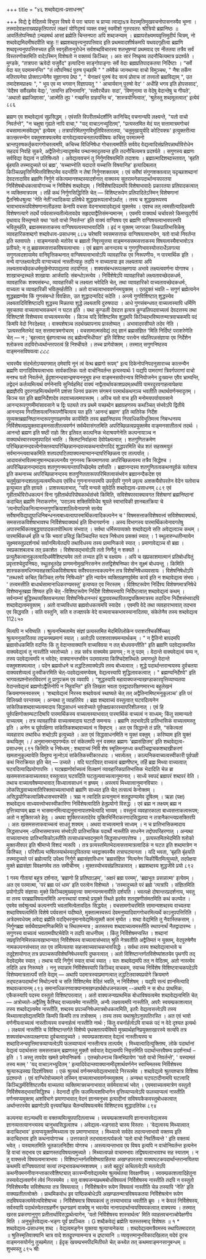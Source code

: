 +++
title = "४६ शब्दवेद्यत्व-प्रसाधनम्"

+++
विद्ये द्वे वेदितव्ये विभुपर विषये ये परा चापरा च 
प्राप्या त्वाद्याsत्र वेदस्मृतिमुखवचनोपासनस्यैव भूम्ना । तस्मादेवाक्षराख्यप्रकृतिपरपरं त्वक्षरं योगिदृश्यं 
व्यक्त वक्तुं स्वमीशो गुरुरवतरः श्रोत्रियो ब्रह्मनिष्ठः ॥ 
आवर्तितोपनिषदो ऽन्वहमर्थ आसां 
ब्रह्मेति चिन्तनपरा अपि शब्दजन्याम् । 
ब्रह्मापरोक्ष्यमयवृत्तिमुदीर्य चित्रम्, 
नो शब्दवेद्यमिदमीषदपीति चाहुः !! 
ब्रह्मशब्दवृत्त्यनुपपत्तिवाद इति प्रथमवादशीर्षकमपि यथवदगृहीत्वा ब्रह्मणि शब्दवृत्त्यनुपपत्तिरुच्यत इति स्वगृहीतानुरोधेन सर्वशब्दविचारस्य शतभूषण्यां प्रथमवाद एव नीततया तत्रैव सर्वं विस्तरणोक्तमिति वादेऽस्मिन् विशेषतो न वक्तव्यं किञ्चित् । अतः सारं निष्कृष्य तदनौचित्यमात्र प्रदर्श्यते । मुण्डके, “तत्रापरा ऋवेदो यजुर्वेद" इत्यादिना साङ्गोपाङ्गाः सर्वे वेदाः ब्रह्मप्रतिपादकतया निर्दिष्टाः । “सर्वे वेदा यत् पदमामनन्ति" "तं त्वौपनिषदं पुरुष पृच्छामि " " तमेवैकं जानथान्या वाचो विमुञ्चथ, " नैषा तर्केण मतिरापनेया प्रोक्ताऽन्येनैव सुज्ञानाय प्रेष्ठ ", " येनाक्षरं पुरुषं वेद सत्यं प्रोवाच तां तत्त्वतो ब्रह्मविद्याम् ", उत तमादेशमप्राक्ष्यः ", " भूय एव मा भगवान् विज्ञापयतु " ' आचार्यवान् पुरुषो वेद' ' अधीहि भगव इति होपससाद', 'वेदैश्व सर्वैरहमेव वेद्यः', 'तावन्ति हरिनामानि', 'स्तवैरर्चेन्नरः सदा', 'विष्णुनामा स वेदेषु वेदान्तेषु च गीयते', 'अथातो ब्रह्मजिज्ञासा', 'आत्मेति तूप ' गच्छन्ति ग्राहयन्ति च', 'शास्त्रयोनित्वात्', 'श्रुतेस्तु शब्दमूलत्वात्' इत्येवं 
८८६ 

ब्रह्मण एव शब्दवेद्यत्वं सुप्रसिद्धम् । एवंसति विपरीतार्थदर्शीनि कानिचिद् वचनान्यपि लक्ष्यन्ते, "यतो वाचो निवर्तन्ते", "न चक्षुषा गृह्यते नापि वाचा," "यद् वाचाऽनभ्युदितम्", "प्रत्यस्तमित मेदं यत् सत्तामात्रमगोचरं वचसामात्मसंवेद्यम्" इत्येवम् । तत्रापरिमितगुणविभूतिविस्तारतया, 'चतुमुखायुर्यदि कोटिवक्त्रः' इत्युक्तरीत्या कात्स्म्र्त्स्न्येन वक्तुमशक्यत्वमेव वागवेद्यत्ववचनतात्पर्यविषयः कचित्तु परमात्मनो भ्रान्तपुरुषकर्तृकवागगोचरत्वमपि, कचिच्च विधिनिषेधा गोचरत्वमपीति सर्ववेद वेद्यत्वादिसंप्रतिपन्नार्थाविरोधेन सहदयं निर्वाहे सुकरे, अद्वैतिनोऽन्यादृशमेव पन्थानमादृतवन्त इति तदनौचित्यमत्र प्रदर्श्यते । 
सगुणस्य ब्रह्मणः सर्वविद्या वेद्यत्वं न प्रतिषिध्यते । अवेद्यत्ववचनं तु निर्गुणविषयमिति तदाशयः । ब्रह्मात्मादिशब्दास्तावत्, 'बृहति बृंहयति तस्मादुच्यते परं ब्रह्म', 'यच्चाप्नोति यदादत्ते यच्चात्ति विषयानिह' इत्यादिबलात् किञ्चित्प्रवृत्तिनिमित्तविशिष्टमेव वदन्तीति न तेषां निर्गुणशक्तत्वम् । एवं सर्वेषां संगुणशक्तत्वात् यदृच्छाशब्दानां देवदत्तादाविव ब्रह्मणि निर्गुणे संकेत्यमानशब्दस्यादर्शनात् वाक्यस्य सुतरामनेकपदार्थान्वयपरतया निर्विशेषबोधकत्वायोगाच्च न निर्विशेषं शब्दवेद्यम् । निर्विशेषादिपदमपि विशेषाभावादेः प्रकारतया प्रतिपादकत्वात् न व्यक्तिमात्रपरम् । तर्हि कथं निर्गुणसिद्धिरिति चेत् — विशिष्टरूपेण प्रतिपादितेऽस्मिन् विशेषणानां द्वैतनिषेधश्रुत्या 'नेति नेती'त्यादिकया प्रतिषेधे शुद्धखरूपलाभोऽर्थात् । तस्य च शुद्धखरूपस्य भावाभावरूपविशेषणानालीढतया केनापि वचसा वेदनाभावादवेद्यत्वं युक्तमेव । एवश्च तत् त्वमसीत्यादिकमपि विशेषणत्यागे तदर्थे पर्यवसास्यतीत्येतावदेव सहृदयाद्वैतिसंमन्यमानम् । एवमपि वाक्यार्थ चर्चावसरे किमप्युद्गीर्य वृथावाद विस्तृण्वते यथा 'यतो वाचो निवर्तन्त' इति वाक्यं वाग्विषय एव ब्रह्मणि वाग्विषयत्वाभावपरमपि भवितुमर्हति, ब्रह्मसमसत्ताकस्य वाग्विषयत्वस्याभावादिति । इदं न युक्तम् जागरका लिकप्रातिभासिकेषु व्यावहारिकशब्दगो
शब्दवेधत्व-प्रसाधनम् 
८८७ 
चरेष्वपि स्वसमसत्ताक वाग्विषयत्वाभावेन, यतो वाचो निवर्तन्त इति स्तवापतेः । वाङ्मनसयोः मतोरेव च ब्रह्मतो निवृत्त्युत्तया वाङ्मनससमसत्ताकस्य विषयत्वस्यैवाभावोऽत्र प्रतीयते; न तु ब्रह्मसमसत्ताकविषयत्वाभावः । एवं ब्रह्मण आनन्दस्य च गुणगुणिभावस्योत्तरार्धेऽवगत्या सगुणत्वदशायामेव वानिवृत्तिकथनात् वाग्विषयत्वाभावोऽपि व्यावहारिक एव निरूपणीयः, न पारमार्थिक इति । 
मन्ये वाग्लक्ष्यत्वेऽपि वाग्वाच्यत्वं नास्तीत्याहुः तदपि न वाच्यताया इव लक्ष्यताया अपि लक्ष्यतावच्छेदकधर्ममुखेनोपपाद्यतया तदयोगात् । शक्यसंबन्धरूपलक्षणाया अभावे लक्ष्यत्ववर्णना योगाश्च । शाखाचन्द्रस्थले शाखायाः आर्जवादिः संबन्धोऽस्त्येव । निर्विशेषेऽपि व्यावहारिको लक्ष्यतावच्छेदकधर्मः, व्यावहारिकः शक्यसंबन्धः, व्यावहारिकी च लक्ष्यता भवेदिति चेत्, तथा व्यावहारिको वाच्यतावच्छेदकधर्मः, वाच्यता च व्यावहारिकी भवितुमर्हतीति । अतो वाच्यत्वाभाववर्णनमयुक्तम् । एतदुक्तं भवति – सगुणं ब्रह्मेत्यनेन शुद्धब्रह्मण्येव किं गुणसंबन्धो विवक्षितः, उत शुद्धादन्यदिदं सदेति । अन्त्ये गुणविशिष्टात् शुद्धस्येव लक्ष्यतादिविशिष्टादपि शुद्धस्य मिन्नतया शुद्धे लक्ष्यतापि दुरुषपादा । आधे गुणसंबन्धवत् वाच्यत्वस्यापि धर्मिणि सुवचतया वाच्यत्वाभावकथनं न घटत इति । यथा कुण्डली देवदत्त इत्यत्र कुण्डलिपदवाच्यत्वं देवदत्तस्य तथा विशिष्टांशे विशेष्यस्य वाच्यत्वमस्त्येव । किञ्च यदि विशिष्टमिव शुद्धमपि किञ्चिदभविष्यत्तन्मात्रवाचकमपि पदं किमपि वेदो निरदेक्ष्यत् । वाक्यशेषञ्च तदर्थख्यापनाय प्रास्तोष्यत् । अभावादवसीयते तदेव नेति । 'प्रत्यस्तमितभेदं यत् सत्तामात्रमगोचरम् । वचसामात्मसंवेद्यं तद् ज्ञानं ब्रह्मसंज्ञित 'मिति निर्दिष्टं पराशरेणेति चेत् — न ; 'बृहत्त्वात् बृंहणत्वाच्च तद् ब्रह्मेत्यभिधीयत' इति विशिष्ट परत्वेन संप्रतिपन्नसंज्ञाया एव निर्देशेन श्लोकस्य तदविरोध्यर्थान्तरपरत्वं हि निश्चीयते । तच्च प्रागेवोक्तम् । तस्मात् सगुणनिष्ठस्य वाङ्मनसविषयत्वा
ટટટ 

भावस्यैव संदर्भतोऽप्यवगमात् दमेवापि नूनं त्वं वेत्थ ब्रह्मगो रूपम्" इत्य दिकेनोपनिपदनुसाराच्च कात्स्न्यैन ब्रह्मणि वागादिविषयत्वाभावः सार्वकालिकः यतो वाचोनिवर्तन्त इत्यस्यार्थः 1 यद्यपि पामराणां त्रिवर्गपराणां वाचो मनश्च यतो निवर्तन्ते, ईदृशानन्दसान्द्रमप्यननुभूय हन्त वाङ्मनसयोरन्यत्र विनियोजनेन दुःख्यन्त एवैव भ्राम्यन्ति, तद्वेदनं कर्तव्यमित्यर्थ वर्णनेनापि सुनिर्वहमिदं वाक्यं नाद्वैतार्थावकाशप्रदम्अर्थापि पामरदुरवगाहत्वापेक्षया ब्रह्मज्ञैरपि दुवरगाहमित्यर्थवर्णने प्रशंसा धिनयं प्रकरण संगमनं परमार्थकथनञ्च भवतीति तथार्थवर्णनमादृतम् । किञ्च यत इति ब्रह्मनिर्देशादेव तदवाच्यत्वमपास्तम् । अपिच यतो वाच इति मनोमयपर्यायावसाने आनन्दरूपगुणमीमांसावसाने च द्विः पठ्यते तत्र प्रथमे यच्छब्देन ब्रह्मग्रहणस्य कथञ्चित् संभवेऽपि द्वितीये आनन्दस्य निरतिशयत्वनिरूपणौचित्याय यत इति 'आनन्दं ब्रह्मण' इति व्यतिरेक निर्देश सुव्यक्तब्रह्मनिष्ठानन्दरूपगुणग्रहणमेव कार्यमिति तस्य ब्रह्मनिष्ठस्य निरवधिकविभूतिमत्त्व निबन्धनस्य निर्विशेषत्वप्रयुक्तवाङ्मनसातीतत्ववर्णनं सर्वथैवासंगतमिति अपरिच्छिन्नत्वप्रयुक्तमेव वाङ्मनसातीतत्वं तदर्थः । आनन्दो ब्रह्मण इति षष्ठी राहोः शिर इतिवत् काल्पनिक भेदाश्रयणेनेति कल्पनायाञ्च न वाक्यार्थस्वारस्यमुपपादितं भवति । क्लिष्टनिर्वाहत्वा देवोपेक्ष्यत्वात् । शतगुणितक्रमेण परिच्छिन्नानन्दवत्त्वेनोक्तस्यापरिच्छिन्नानन्दवत्त्वकथनायोगादिदं शुद्धपरमिति चेन्न शतं सहस्रमयुतं सर्वमानन्त्यवाचकमिति शतपदघटितवाक्यस्याप्यानन्दापरिच्छिन्नत्व एव तात्पर्यात् । आदावसंभावितमानुषानम्दकल्पनयैव गुणनस्य क्रियमाणतया अपरिच्छिन्नत्वस्य तत्रैव सिद्धेश्च । अपरिच्छिन्नानन्दमादाय शतगुणनमत्यन्तापरिच्छेदमेव दर्शयति । ब्रह्मानन्दस्य शतगुणितत्वकथनपूर्वकं यतोवाच इति कथनाच्च अपरिच्छिन्नानन्दस्य शतगुणिततारूपपरिमितत्वासंभवेन ब्रह्मानन्दैकदेश एव चतुर्मुखानन्दशततुल्यत्वमभिधाय एवंविध गुणनानन्तरमपि उपर्युपरि गुणने प्रवृत्य अशक्त्यैवोपरतेन वेदेन यतोवाच इत्युच्यत इति ज्ञायते । 
प्राशस्त्यलाभात्, “यदि मन्यसे सुवेदेति 
शब्दवेद्यत्व-प्रसाधनम् 
८८९ 
एवं गृहीतार्थविरोधकल्पनं विना गृहीतार्थपरिपोषकार्थसंभवे किमिति, सविशेषपरवाक्यावगत विशेषाणां ब्रह्मनिष्ठानां कदाचित् ब्रह्मणि निराकरणेन, 'पराऽस्य शक्तिविविधैव श्रूयते स्वाभाविकी ज्ञानबलक्रिया चे 'त्यनोपाधिकनित्यानन्तगुणक्रियाशालित्वेनावगमे सत्येव सर्वेषामविद्याद्युपाधिनिबन्धनत्वबाध्यत्वापारमार्थिकत्वादिकल्पनेन च ' विषमसत्ताकविशेषवत्त्वं सविशेषवाक्यार्थः, समसत्ताकविशेषाभावश्च निर्विशेषवाक्यार्थ इति विभागवर्णना । अस्य विभागस्य पारमार्थिकत्वेनावगतेषु अपारमार्थिकत्वबुद्धयापादकतयोत्थित्य संभवात् । सर्वथा धर्मिरूपव्यक्तेः शब्दवेद्यत्वे सति अवेद्यत्वञ्च कथम् । पारमार्थिकधर्म इति च किं भवतां प्रसिद्धं किञ्चिदस्ति यदत्र निषेधाय प्रसक्तं स्यात् । 
1 
स्थूलारुन्धतीन्यायेन सूक्ष्मवस्तुप्रदर्शनार्थ सर्वानमित्येतदपि तथाविधस्य तस्य प्रामाणिकत्वे स्यात् । प्रमाणावेद्यञ्च वो ब्रह्म । स्वप्रकाशबलाच तत् प्रकाशेत । विशेषासद्भावोऽपि ततो निर्णेतुं न शक्यते । प्रत्युतैकत्वानुकूलत्वादिधर्मवैशिष्ट्यमेव ततो लभ्यत इति च वक्ष्यामः । अपि च खप्रकाशमात्मानं प्रतिबोधयितुं प्रवृत्ताश्चेदुपनिषदः, स्थूलभूतदेह प्राणमनोमुखनिरसनेन तत्तद्विशेषनिष्का सेन सूक्ष्मं बोधयन्तु । किमिति शास्त्रकसमधिगम्यसहस्राधिकविशेषाश्रय सर्वेश्वरतत्त्वकल्पनेन तत्र विशेषनिषेधव्यवसायः । विशेषनिषेधोऽपि "लब्धरूपे कचित् किञ्चित् तागेव निषिध्यते" इति न्यायेन व्यक्तिग्रहणपूर्वमेव कार्य इति न शब्दावेद्यत्व संभवः । ' तत्त्वमसीति बाधार्थसामानाधिकरण्यमस्तु' इत्यप्यत एव निरस्तम् । विशिष्टरूपेण निर्दिश्य विशेषणमात्रनिषेधे विशेष्यभूतब्रह्म शिष्यत इति चेत् -विशिष्टरूपेण निर्दिशे विशेष्यस्यापि निर्दिष्टत्वात् शब्दावेद्यत्वं कथम् । सर्वनाम्नां बुद्धिस्थव्यक्तिवचनतया विशेषनिषेधानन्तरं बुद्धाववस्थापिततद्व्यक्तिमात्रस्य तदादिना निर्देशसंभवादपि शब्दावेद्यत्वमयुक्तम् । अतो वाच्यविधया ब्रह्मवोधकत्वमपि स्यादेव । एवमपि वेदे तथा व्यवहाराभावात् तदभाव एव सिद्धयति । सति वस्तुनि, सति व तज्ज्ञापके वेदे वाच्यवाचकभावस्यानादितया, संकेतेनैव तस्य शब्दवेद्यत्व
112८५० 

मित्यपि न भविष्यति । श्रुत्यनभिमतामेव संज्ञां प्रत्यस्तमित मेदमितिलोकेन पराशरश्चिकीर्षेच्चत् श्रुत्यननुसारितया तद्वचनमप्रमाणं स्यात् । अतोऽपि पराशरवाक्यमन्यार्थकम् । 
" न द्वैतिनो बापदमपि ब्रह्मावोधकमिति वदन्तिः किं तु वेदान्तवाक्यानि वाच्यविवया न तत् बोधययन्तीति" इति ब्रह्मणि पदवेद्यत्वमस्ति वाक्यवेद्यत्वं तु नास्तीति भवतोच्यते । तन्न सर्वत्र वाक्यमेव प्रमाणम् ; न तु पदम् । वेदान्ते वाक्यवेद्यत्वं यम्य न, तस्य पदवेद्यत्वमपि न भवेदेव; वाक्यानन्तर्भावेन पदमावतया किश्चिदेशस्थितेः प्रमाणभूते वेदान्ते वक्तुमशक्यत्वात् । पदेन ब्रह्मवोधने च तद्धटितवाक्येऽपि तस्य बोध्यत्वात् । शुद्धे पदार्थान्तरान्वयस्य दुर्वचतया वाक्यवशेव्यत्वं दुःस्वीकरमिति चेत्-पदवेद्यत्वमप्येवम्, वेद्यत्वस्यापि शुद्धिलावकत्वात् । " ब्रह्मण्यनिर्देश्ये" इति भागवतप्रश्नोत्तरविवरणं तु प्रागुपक्रम एव व्यवापि । “शुद्धस्यापि महावाक्यजन्याखण्डाकारवृत्तिव्याप्यतया वेदान्तवेद्यत्वं ब्रह्मणोऽद्वैतिनोपि न निहुवन्ति" इति लिखता भवता एतद्वादपरीक्षणमारभ्य बहुलेखनं क्रियमाणमनवसरम् । 'शब्दावेद्यत्वं निरस्य शब्दवेयत्वं स्थाष्यते चेत् तत् अद्वैतिनामिष्टमनुकूलञ्च' इति परं विलिख्यो परन्तव्यम् । अन्यथा तु व्याहतिरेव । ब्रह्म शब्दवाच्यं वस्तुत्वात् घटवदित्यनेन सांकेतिकशब्दवाच्यत्वमादाय सिद्धसाधनं भवतोच्यते पूर्वपक्षप्रकारस्यापरिशीलनात् । एवं हि पूर्वपक्षिणोक्तम्घटादिष्वपि पारमार्थिकस्य वाच्यत्वस्याभावात् पारमार्थिकं वाच्यत्वं न साध्यम्; किंतु सामान्यतो वाच्यत्वम् । तत्र व्यावहारिकं वाच्यत्वमादाय घटादौ समन्वयः । ब्रह्मणि तदभावेऽपि प्रातिभासिकं वाच्यत्वमस्तु इति । अनेन च पूर्वपक्षिणा सांकेतिकशब्दवाच्यत्वं न विमृष्टम् । अत एव सिद्धान्ते तं प्रति, “संकेत्यतां व्यवहाराय तथाविधः शब्दोऽपि इत्युच्यते । अत एवं सिद्धसाधनमिति न युक्तं वक्तुम् । करिष्याम इति युक्तं कथयितुम् । 
/ 
अनुमानमभ्युपगम्येतः परं संकेतमपि नूनं वसमत ब्रह्मणः 'ब्रह्मसंज्ञितम्' इति 
शब्दवेद्यत्व-प्रसाधनम् 
८९१ 
किमिति च निषेध्यम् ; 
शब्दवाच्यं निर्वि शेष
स्मृतिमनुरुध्य कथञ्चिद्वाचकशब्दखीकरणं खमतानुकूल्यायेति विमूश्य नूत्नोऽयं सांकेतिकस्वीकारधादः । भवत्वेतत् । काल्पनिकवाच्यत्वस्वीकारी पूर्वपक्षी कथं निराक्रियत इति चेत् — उच्यते । यदि घटादिवत् वाच्यत्वं ब्रह्मणीष्टम्, तर्हि ब्रह्म मिथ्या वाच्यत्वात् घटवदित्यादिप्रयोगापत्तिः । घटब्रह्मणोर्वाच्यत्वं विलक्षणं व्यावहारिकप्रातिभासिक भेदादिति चेन्न ब्रा खसमसत्ताकवाच्यत्ववत् वस्तुत्वात् घटवदिति घटतुल्यवाच्यत्वानुमानात् । साध्ये स्वपदं ब्रह्मपरं शब्दपरं वेति । तथाच वाच्यत्ववैषम्याभावात् सिध्यात्वसाधनं न हृष्यम् । अस्त्वयं मिथ्यात्वानुमानविचारः । लोकसिद्धवाच्यत्वातिरिक्तवाच्यत्वाभावो ब्रह्मणि साध्यत इति चेत् तत्सत्यं केनोक्तम् । असिद्धयोगिकत्वान्निषेधासभवश्चेति । त्रह्म न त्वादिति प्रत्यनुमानं शतद्रूपण्यामेव दूषितम् । ऋहा (पक्ष) शब्दवेद्यत्व साध्यवत्त्वोभवस्वीकारिणा निर्विशेषत्वादिति हेतुप्रयोगो विरुद्धः । एवं ब्रह्म न लक्ष्यम् ब्रह्म न वृत्तित्र्याप्यम् ब्रह्म न भासमानमित्याद्यनुमानापातश्चेत्यादि भाव्यम् । वस्तुत्वं व्यवहारकाला बाध्यसत्ताकत्वरूपम; अतो न शुक्तिरजते हेतुः । अथवा शुक्तिरजतादेरेव युक्तिभिर्निराकरणादसिद्धतया न तत्रानैकान्त्यप्रसक्तिरपि । अतः खसमसत्ताकवाच्चत्वं साधतुं शक्यम् । अथवा वाच्यत्वमात्रे साध्यम् । न च प्रातिभासिकमादाय सिद्धसाधनम् -प्रतिभासमात्रस्य संभवेऽपि प्रातिभासिक पदार्थो नास्तीति साधनेन तद्दोपपरिहरणात् । अन्यथा वाच्यत्वाभावः प्रातिभासिकोऽस्तीति तत्साधकभवदनुमाने सिद्धसाधनापत्तेश्च । 
, 
प्रत्यस्तमितभेदमिति श्लोको मुक्तजीवपर इति श्रीमाप्ये विशदं न्यरूपि । तत्र प्रत्यस्तमितभेदत्वसत्तामात्रत्वादिकं न घटत इति शब्दमात्रेण न किश्चित् । परिशील्य भाषितस्यार्थस्यादृपिततया भवद्वाक्यस्यैव तत्राघटमानता । यदि भवता, 'बृहति बृंहयति तस्मादुच्यते परं ब्रह्मेत्यादि उपेक्ष्य निर्गुणे ब्रह्मसंज्ञाविधान 'ब्रह्मसंज्ञित 'मित्यनेन चिकीर्षितमित्युच्यते, तदपेक्षया मुक्ते ब्रह्मसंज्ञा विवक्षणमेव ततः समीचीनम् । मुक्तस्योभयसंप्रतिपन्नत्वात् । ब्रह्मशब्दस्य शुद्धजीवे प्रयो
८९२ 

1 
गस्य गीतायां बहुत्र दर्शनात्, 'ब्रह्मणो हि प्रतिष्ठाऽहम्', 'अक्षरं ब्रह्म परमम्', 'ब्रह्मभूतः प्रसन्नात्मा' इत्येवम् । अत एव परमात्मा, 'परं ब्रह्म परं धाम' इति परत्वेन विशेष्यते । 'तस्मादुच्यते परं ब्रह्मे 'त्यत्रापि । संज्ञितमिति प्रयोगोऽपि संज्ञायाः मुक्ते किञ्चिदमुख्यवृत्त्या समानयनमनावीति दर्शयति । भवत्पक्षे दोषान्तरप्रदर्शनाय, भवतु वा तस्य परब्रह्मविषयत्वमिति अनास्थायां वाशब्दे प्रयुक्ते स्थिते इदमेव शतदूषणीसंमतमिति कथं कल्प्येत । एवमेव सर्वश्रुत्यर्थ कल्पनगपि भवतामित्येतावदितः सिद्धयेत् । वचसामगोचरमिति सामान्यशब्दस्य वाच्यतया शब्दाविषयत्वमिति विशेषे पर्यवसानं यदीष्यते, मुक्तात्मस्वरूपं देवमनुष्यादिवागगोचरमित्यर्थे काऽनुपपत्तिरिति । 
अत्रेदमवधेयम् अवेद्य ब्रह्मेति वदद्भिरनुमानावेद्यमित्युक्तौ कामं मृष्येत । शब्दा वेद्यमिति तु नैवास्तिकसाम् । निर्गुणब्रह्म सर्वथैवाप्रामाणिकमिति च स्थितमन्यत्र ; अतस्तस्य शब्दवाच्यत्वमस्तीति स्थापनार्थं नैतद्वादारम्भः । सगुणस्य वाच्यत्वं भवतामपीष्टमेवेति न तदपि साधनीयम् । किंतु निर्विशेषमप्यस्ति । शब्दानां सप्रवृत्तिनिमित्तकत्वखाभान्यात् निर्विशेषस्य वाच्यत्वासंभवात् श्रुति नेत्रवतीति अद्वैतिमतं न युक्तम्, वेदपुरुषेणैव नामकल्पनसंभवात् तत एव तमित्यतया सहजवाच्यवाचकभावसिद्धेः । सर्वथा तस्य शब्दवेद्यत्वाभावे च तदुद्देशायोगात् तत्र प्रपञ्चरूपविशेषनिषेधस्यापि दुष्करत्वात् । अतो विशिष्टान्तर्गतविशेष्यांशतयेव पृथगपि तद् वेदवेद्यमेव स्यात् । तथाच यदि निर्गुणं स्यात् वाच्यं स्यात् । यतः शब्दवेद्यमपि तत् न वेदितम्, अतो नास्त्येव तदिति अत्र निरूष्यते । 
ननु स्यान्नाम निर्विशेषस्यापि किञ्चिद् वाचकम्, स्याच्च निर्विशेष विशिष्टवाचकपदेऽपि विशेष्यमात्रतात्पर्ये सति वेद्यम् — अथापि पदमात्रस्याप्रमाणत्वात् तद्धटितवाक्यप्रयोगे क्रियमाणे तद्घटकपदार्थानां मिथोऽन्वये च सति विशिष्टमेव वेदितं भवति, न निर्विशेषम् । यद्यपि सत्यं ज्ञानमित्यादि
शब्दवत्कायनम् 
८९३ 
समानाधिकरणवाक्यानामखण्डार्थबोधजनकत्वम् --अथापि न स बोधः प्राथमिकः, एकैकस्यापि पदस्य वस्तुतो विशिष्टपरत्वात् । अतो वाक्यजन्यप्राथमिक बोधाविषयत्वमेव शब्दावेद्यत्वमिति चेत् — अत्रोच्यते-अद्वैतिषु कैश्चिद् वाच्यत्वमेव नास्तीति, अन्यैः लक्ष्यत्वमपि नास्तीति, अपरैः स्वयम्प्रकाशत्वात् तस्य शब्दवेद्यत्वमेव नास्तीति, शब्दस्य प्रपञ्चनिषेधमात्रबोधकत्वमिति, इतरैः वेद्यत्वसत्त्वेऽपि तस्य मिथ्यात्वादवेद्यत्वमिति किमपि किमपि तत्र तत्रोक्तम् । तस्य तस्य यथाश्रुतेऽनुपपतिरस्ति । अत एवं भावो वर्णनीयःवाच्यत्वं नास्तीत्यस्य वचनार्हत्वं नास्तीति नार्थः ; किंतु वचर्नार्हत्वेऽपि वाचकं पदं न वेदे दृश्यत इत्यर्थः । लक्ष्यत्वं नास्तीति च विशिष्टान्तर्गते विशेष्ये पृथक्तात्पर्यविषये मुख्यार्थहानिप्रयुक्ताखारस्ये सत्यपि तत्र शक्यसंबन्धरूपलक्षणाया दुर्वचत्वादुच्यते । स्वयम्प्रकाशत्वात् वेद्यत्वं नास्तीत्यस्य च शब्दादिजन्यवृत्तिमात्रव्याप्यत्वेऽपि फलव्याप्यत्वं नास्तीत्यत्र तात्पर्यम् । मिथ्यात्वादित्युक्तिश्व, लोके पदार्थानां वेद्यत्वं पदार्थसत्ता समसत्ताकम् ब्रह्मणस्तु मुक्तौ सर्वयात् वेद्यत्वमपि निवृत्तमिति पदार्थान्तरवैषम्य प्रदर्शनार्था – इति । 
1 
अस्तु तावदेव खमते प्रमेयनिष्कर्षः । एतच्छोधनञ्च किमभिप्रायेण 'यतो वाचो निवर्तन्ते', ' यस्यामतं तस्य मतम् ' 'यद् वाचाऽनभ्युदितम् ' इत्यादिवेदान्तवाक्यानामीदृशार्थवर्णनेन स्वाभिमतस्य निर्विशेषस्य श्रुत्यारूढस्वप्र दिदर्शयिषया । एकं श्रुत्यर्थ वर्णनमप्यवेद्यत्वभावादे निरस्तमेव । शब्दवेद्यत्वे श्रुतयश्चात्र विशिष्य प्रदश्यन्ते । एवं वाग्भिरेवोच्यमाने तस्मिन् वाच्यत्वाभाववर्णनमयुक्तम् । अन्यथा घटपटादीनामपि घटत्वादि किञ्चिद्धर्मविशिष्टतयैव वाच्यतया व्यक्तिमात्रवचनाभावात् सर्वमेवावाच्यं भवेत् । एवमवाच्यत्वमात्रेण वस्तुतो निर्विशेषसद्भावासिद्धिश्च । वेदनादौ वृत्तिः फलमित्यशविभागेन वृत्तिव्याप्यत्वेऽपि फलव्याप्यत्वं नास्तीति वर्णनमप्यमुक्तम् अशविभागे प्रमाणाभावात् वेदनं ज्ञानमनुभव इत्यादीनां सविषयकैकवस्तुबोधकत्वात् अर्थान्तरस्येव ब्रह्मणोऽपि वृत्त्यवच्छिन्न चैतन्यविषयत्वमेव विशिष्टस्य शुद्धादतिरेक
८९४ 

कल्पनया वाऽन्यथपि वा वक्तव्यमित्युपपादितत्वाच्च । स्वयम्प्रकाशस्यापि ज्ञानान्तरवेद्यत्वस्य ज्ञानव्यत्तत्यानन्त्यस्य चानुभवसिद्धत्वाश्च । अवेद्यत्व-भङ्गवादे चास्य विस्तरः । 'वेद्यत्वस्य मिथ्यात्वात् कदाचिदभाव' इत्यप्ययुक्तम्मिथ्यात्व एव प्रमाणाभावात् । मिथ्यात्वे सर्वदेव तदत्यन्ताभावो वक्तव्य इति कदाचिदभाव इति कथनायोगाच्च । उत्तरकाले तदभावतात्पर्यकत्वे 'यतो वाचो निवर्तिव्यन्ते ' इति वक्तव्यं भवेत् । यस्यामतमिति भूतकालनिर्देशा योगश्च । अस्त्वत्यन्ताभाव एव विषय इत्यपि न वाचोनिवर्तन्त इत्यनेन हि वाचां सद्भाब एव ब्रह्मणस्तदविषयत्वमुच्यते । मिथ्यात्वपक्षे वाचामभावः तद्विषयत्वाभावश्च सह स्याताम् । न तु वाक्सत्त्वे विषयत्वमात्राभावः । विशिष्टान्तर्गतविशेष्यग्राहितया अखण्डपरतया वाक्यघटकपदार्थान्तरान्वयितया कथमपि वाग्विषयतायां सत्यां तन्द्रभावकथनमशक्यम् । अतो बहुदूरं कथितत्वेऽपि मतत्वेऽपि कथनीयमननीयानन्ताकारवैशिष्ट्यात् कार्त्स्न्येनावेद्यत्वमेव श्रुत्यर्थतया विवक्षणीयम् । स्वयम्प्रकाशत्वादिहेतुना तस्यावेद्यत्ववर्णनं त्वेवं निरस्यमेव । यत्तु वाक्यजन्यप्रथमबोधविषयत्वं निर्विशेषस्य नास्तीति तदपि न वस्तुतो निविशेषस्यैव सविशेषतया तत्र विषयत्वात् । निर्विशेषत्वेन रूपेण विषयत्वं नास्तीति चेन्न तस्यापि 'नेति' इति वाक्यप्रतीतत्वोक्तेः । प्राथमिकवोध इव पाष्ठिकबोधेऽपि अखण्डतन्मात्रविषयकतया निर्विशेषत्वेन रूपेण तदविषयकत्वमेवेत्यविशेषाच्च । निर्विशेषमात्र विषयकत्वं तु तस्याभावान्न भवतीति ब्रूमः । न केवलं निर्विशेषस्य, सर्वस्यापि पदार्थस्येतराग्रहर्णेन पृथग्ग्रहणं वाक्येषु न भवत्येव नानापदार्थान्वयविषयकत्वात् वाक्यस्य । तस्मात् खरस प्रकरणानुगुण प्रतीतार्थाविरुद्धार्थत्यागेन, 'यतो निर्विशेषस्य शास्त्रार्थत्व' मिति व्याहतवचनञ्चोपेक्षणीय
मिति । 
अनुभूतेरवेद्यत्व-भङ्गः पूर्वं प्रपञ्चितः । 
G 
शब्दैकवेद्यं ब्रह्मेति यतस्तस्माद् विशेषतः ॥ 
१ 
* 
शब्दवेद्यत्व-प्रसाधनम् 
शब्द । वेद्यत्वमङ्गेन युक्तया श्रुत्याप्यनेकया । शब्दवेद्यत्वमत्रैवमस्य स्थापितमादरात् ॥ 
श्रुतिस्मृतिवाक्यानि चात्र वादे शतद्रूपण्यामन्यत्र च द्रष्टव्यानि ॥ 
व्यावृत्तमानुभविकादखिलात् यदेवं 
दूरच वाङ्मनसयोर्ननु तुच्छमेतत् । 
ईदृक् खयम्प्रभमपीदमितीयते चेत् 
कथ्येत तत् कथमवाङ्मनसानुबन्धम् ॥ 
शुभमस्तु 
८९५ 
श्रीः